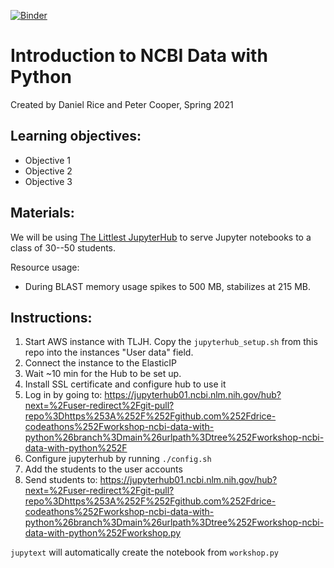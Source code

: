 [![Binder](https://mybinder.org/badge_logo.svg)](https://mybinder.org/v2/gh/drice-codeathons/workshop-ncbi-data-with-python/main?filepath=notebooks%2Fworkshop.py)

# Introduction to NCBI Data with Python
Created by Daniel Rice and Peter Cooper, Spring 2021

## Learning objectives:
- Objective 1
- Objective 2
- Objective 3

## Materials:

We will be using [The Littlest JupyterHub](https://tljh.jupyter.org/en/latest/index.html) to serve Jupyter notebooks to a class of 30--50 students.

Resource usage:
- During BLAST memory usage spikes to 500 MB, stabilizes at 215 MB.

## Instructions:

1. Start AWS instance with TLJH. Copy the `jupyterhub_setup.sh` from this repo
into the instances "User data" field.
2. Connect the instance to the ElasticIP
3. Wait ~10 min for the Hub to be set up.
4. Install SSL certificate and configure hub to use it
5. Log in by going to:
https://jupyterhub01.ncbi.nlm.nih.gov/hub?next=%2Fuser-redirect%2Fgit-pull?repo%3Dhttps%253A%252F%252Fgithub.com%252Fdrice-codeathons%252Fworkshop-ncbi-data-with-python%26branch%3Dmain%26urlpath%3Dtree%252Fworkshop-ncbi-data-with-python%252F
6. Configure jupyterhub by running `./config.sh`
7. Add the students to the user accounts
8. Send students to:
https://jupyterhub01.ncbi.nlm.nih.gov/hub?next=%2Fuser-redirect%2Fgit-pull?repo%3Dhttps%253A%252F%252Fgithub.com%252Fdrice-codeathons%252Fworkshop-ncbi-data-with-python%26branch%3Dmain%26urlpath%3Dtree%252Fworkshop-ncbi-data-with-python%252Fworkshop.py

`jupytext` will automatically create the notebook from `workshop.py`
